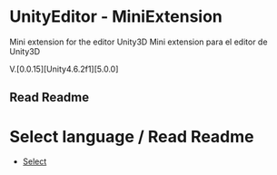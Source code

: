 # UnityEditor - MiniExtension
Mini extension for the editor Unity3D
Mini extension para el editor de Unity3D

V.[0.0.15][Unity4.6.2f1][5.0.0]

## Read Readme 

# Select language / Read Readme

* [Select](https://github.com/lPinchol/UnityEditor-MiniExtension/blob/master/Resources/Docu/README-language.md)
